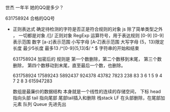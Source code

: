 世杰  一年半  她的QQ是多少？

631758924  合格的QQ号

- 正则表达式
  确定待检测的字符是否正是符合规则的对象
  js 除了简单类型之外 ，  一切都是对象
  /[]/   正则对象 RegExp
  运算符号，用于表达规则 [0-9]
  [0-9]表示范围 数字
  [a-z]表示范围  小写字母
  [A-Z]表示范围  大写字母
  {5，13}限定长度 最少5长度 最多13
  /^[0-9]{5,13}$/
  ^ $ 字符串的开始和结束

  631758924   加密后的
  规则是  第一个数删除，第二个数移到末尾，
  第三个数删除， 第四个数移动到末尾，直至最后一个数，也删除。

  631758924    17589243  5892437  924378  43782  7823  238  83  3
  6             1          5       9       4      7     2   8   3
  615947283

  数组是最廉价的数据结构
  本身就是一个线性的连续的存储空间，  下标
  head 指向头部 tail 指向尾部
  尾部tail插入和删除  栈stack   LF
  在头部删除，在尾部加元素   队列 Queue  先进先出